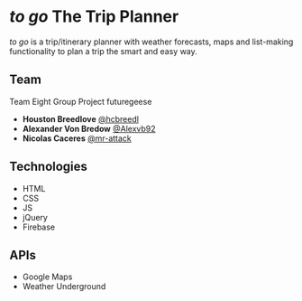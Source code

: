 # *to go* The Trip Planner

*to go* is a trip/itinerary planner with weather forecasts, maps and list-making functionality to plan a trip the smart and easy way.

## Team

Team Eight Group Project
futuregeese

* **Houston Breedlove** [@hcbreedl](https://github.com/hcbreedl)
* **Alexander Von Bredow** [@Alexvb92](https://github.com/Alexvb92)
* **Nicolas Caceres** [@mr-attack](https://github.com/mr-attack)

## Technologies
* HTML
* CSS
* JS
* jQuery
* Firebase

## APIs
* Google Maps
* Weather Underground